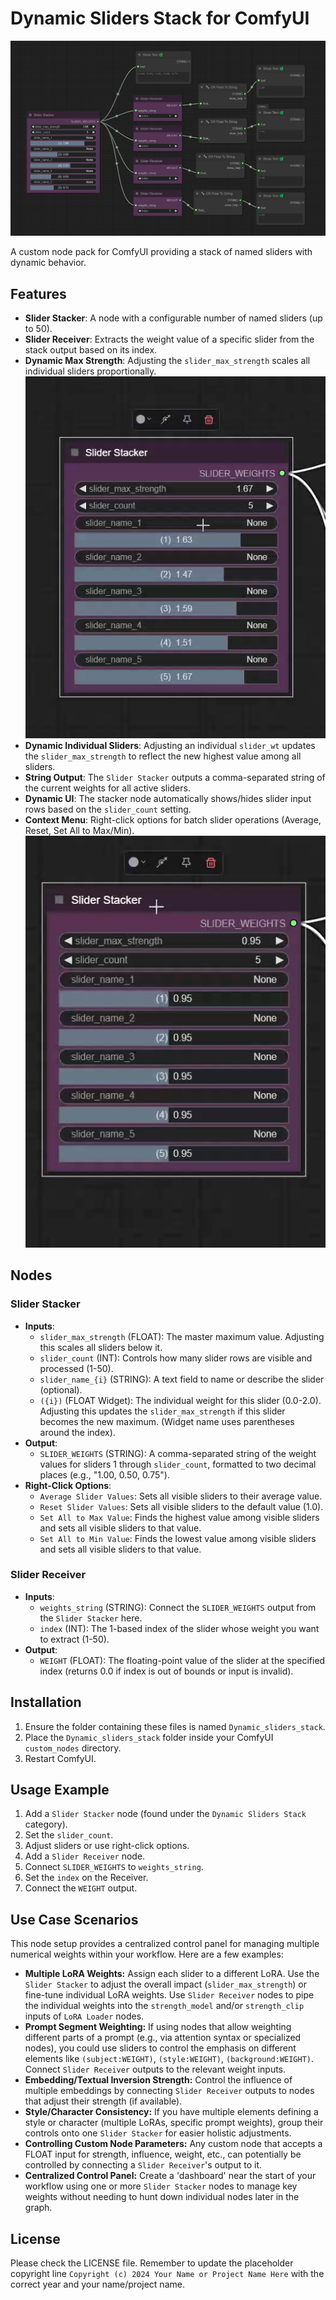# Dynamic Sliders Stack for ComfyUI

![slider_stacker and slider_receiver](dynamic_slider_stacker_reciever_nodes.png)

A custom node pack for ComfyUI providing a stack of named sliders with dynamic behavior.

## Features

*   **Slider Stacker**: A node with a configurable number of named sliders (up to 50).
*   **Slider Receiver**: Extracts the weight value of a specific slider from the stack output based on its index.
*   **Dynamic Max Strength**: Adjusting the `slider_max_strength` scales all individual sliders proportionally.
 ![Scaling](scaling.gif)
*   **Dynamic Individual Sliders**: Adjusting an individual `slider_wt` updates the `slider_max_strength` to reflect the new highest value among all sliders.
*   **String Output**: The `Slider Stacker` outputs a comma-separated string of the current weights for all active sliders.
*   **Dynamic UI**: The stacker node automatically shows/hides slider input rows based on the `slider_count` setting.
*   **Context Menu**: Right-click options for batch slider operations (Average, Reset, Set All to Max/Min).
 ![context](context.gif)

## Nodes

### Slider Stacker

*   **Inputs**:
    *   `slider_max_strength` (FLOAT): The master maximum value. Adjusting this scales all sliders below it.
    *   `slider_count` (INT): Controls how many slider rows are visible and processed (1-50).
    *   `slider_name_{i}` (STRING): A text field to name or describe the slider (optional).
    *   `({i})` (FLOAT Widget): The individual weight for this slider (0.0-2.0). Adjusting this updates the `slider_max_strength` if this slider becomes the new maximum. (Widget name uses parentheses around the index).
*   **Output**:
    *   `SLIDER_WEIGHTS` (STRING): A comma-separated string of the weight values for sliders 1 through `slider_count`, formatted to two decimal places (e.g., "1.00, 0.50, 0.75").
*   **Right-Click Options**:
    *   `Average Slider Values`: Sets all visible sliders to their average value.
    *   `Reset Slider Values`: Sets all visible sliders to the default value (1.0).
    *   `Set All to Max Value`: Finds the highest value among visible sliders and sets all visible sliders to that value.
    *   `Set All to Min Value`: Finds the lowest value among visible sliders and sets all visible sliders to that value.

### Slider Receiver

*   **Inputs**:
    *   `weights_string` (STRING): Connect the `SLIDER_WEIGHTS` output from the `Slider Stacker` here.
    *   `index` (INT): The 1-based index of the slider whose weight you want to extract (1-50).
*   **Output**:
    *   `WEIGHT` (FLOAT): The floating-point value of the slider at the specified index (returns 0.0 if index is out of bounds or input is invalid).

## Installation

1.  Ensure the folder containing these files is named `Dynamic_sliders_stack`.
2.  Place the `Dynamic_sliders_stack` folder inside your ComfyUI `custom_nodes` directory.
3.  Restart ComfyUI.

## Usage Example

1.  Add a `Slider Stacker` node (found under the `Dynamic Sliders Stack` category).
2.  Set the `slider_count`.
3.  Adjust sliders or use right-click options.
4.  Add a `Slider Receiver` node.
5.  Connect `SLIDER_WEIGHTS` to `weights_string`.
6.  Set the `index` on the Receiver.
7.  Connect the `WEIGHT` output.

## Use Case Scenarios

This node setup provides a centralized control panel for managing multiple numerical weights within your workflow. Here are a few examples:

*   **Multiple LoRA Weights:** Assign each slider to a different LoRA. Use the `Slider Stacker` to adjust the overall impact (`slider_max_strength`) or fine-tune individual LoRA weights. Use `Slider Receiver` nodes to pipe the individual weights into the `strength_model` and/or `strength_clip` inputs of `LoRA Loader` nodes.
*   **Prompt Segment Weighting:** If using nodes that allow weighting different parts of a prompt (e.g., via attention syntax or specialized nodes), you could use sliders to control the emphasis on different elements like `(subject:WEIGHT)`, `(style:WEIGHT)`, `(background:WEIGHT)`. Connect `Slider Receiver` outputs to the relevant weight inputs.
*   **Embedding/Textual Inversion Strength:** Control the influence of multiple embeddings by connecting `Slider Receiver` outputs to nodes that adjust their strength (if available).
*   **Style/Character Consistency:** If you have multiple elements defining a style or character (multiple LoRAs, specific prompt weights), group their controls onto one `Slider Stacker` for easier holistic adjustments.
*   **Controlling Custom Node Parameters:** Any custom node that accepts a FLOAT input for strength, influence, weight, etc., can potentially be controlled by connecting a `Slider Receiver`'s output to it.
*   **Centralized Control Panel:** Create a 'dashboard' near the start of your workflow using one or more `Slider Stacker` nodes to manage key weights without needing to hunt down individual nodes later in the graph.

## License

Please check the LICENSE file. Remember to update the placeholder copyright line `Copyright (c) 2024 Your Name or Project Name Here` with the correct year and your name/project name.
